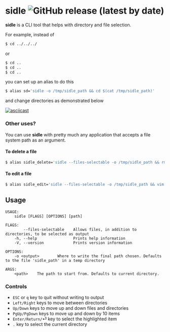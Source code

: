 # sidle ![GitHub release (latest by date)](https://img.shields.io/github/v/release/kdrakon/sidle)

**sidle** is a CLI tool that helps with directory and file selection.

For example, instead of
```bash
$ cd ../../../
```

or

```bash
$ cd ..
$ cd ..
$ cd ..
```

you can set up an alias to do this

```bash
$ alias sd='sidle -o /tmp/sidle_path && cd $(cat /tmp/sidle_path)'
```

and change directories as demonstrated below

[![asciicast](https://asciinema.org/a/QPTUGgbqnuLj4mP7fD6e958by.svg)](https://asciinema.org/a/QPTUGgbqnuLj4mP7fD6e958by)

### Other uses?
You can use **sidle** with pretty much any application that accepts a file system path as an argument.

#### To delete a file
```bash
$ alias sidle_delete='sidle --files-selectable -o /tmp/sidle_path && rm $(cat /tmp/sidle_path)'
```

#### To edit a file
```bash
$ alias sidle_edit='sidle --files-selectable -o /tmp/sidle_path && vim $(cat /tmp/sidle_path)'
```


## Usage
```
USAGE:
    sidle [FLAGS] [OPTIONS] [path]

FLAGS:
        --files-selectable    Allows files, in addition to directories, to be selected as output
    -h, --help                Prints help information
    -V, --version             Prints version information

OPTIONS:
    -o <output>        Where to write the final path chosen. Defaults to the file 'sidle_path' in a temp directory

ARGS:
    <path>    The path to start from. Defaults to current directory.
```

### Controls
- `ESC` or `q` key to quit without writing to output
- `Left/Right` keys to move between directories
- `Up/Down` keys to move up and down files and directories
- `PgUp/PgDown` keys to move up and down by 10 items
- `Enter/Return/`⏎ key to select the highlighted item
- `.` key to select the current directory

